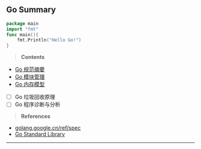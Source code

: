 ## Go Summary

```go
package main
import "fmt"
func main(){
	fmt.Println("Hello Go!")
}
```

> **Contents**

- [Go 规范摘要](./01_Go%20规范摘要.md)
- [Go 模块管理](./02_Go%20模块管理.md)
- [Go 内存模型](./03_Go%20内存模型.md)

- [ ] Go 垃圾回收原理
- [ ] Go 程序诊断与分析 

> **References**

 - [golang.google.cn/ref/spec](https://golang.google.cn/ref/spec)
 - [Go Standard Library](https://pkg.go.dev/std)

---